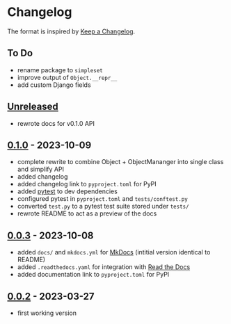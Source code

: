 # Changelog

The format is inspired by [Keep a Changelog](https://keepachangelog.com/en/1.1.0/).

## To Do

- rename package to `simpleset`
- improve output of `Object.__repr__`
- add custom Django fields

## [Unreleased]

- rewrote docs for v0.1.0 API

## [0.1.0] - 2023-10-09

- complete rewrite to combine Object + ObjectMananger into single class and simplify API
- added changelog
- added changelog link to `pyproject.toml` for PyPI
- added [pytest](https://pypi.org/project/pytest/) to dev dependencies
- configured pytest in `pyproject.toml` and `tests/conftest.py`
- converted `test.py` to a pytest test suite stored under `tests/`
- rewrote README to act as a preview of the docs

## [0.0.3] - 2023-10-08

- added `docs/` and `mkdocs.yml` for [MkDocs](https://mkdocs.org/) (intitial version identical to README)
- added `.readthedocs.yaml` for integration with [Read the Docs](https://readthedocs.org/)
- added documentation link to `pyproject.toml` for PyPI

## [0.0.2] - 2023-03-27

- first working version

[unreleased]: https://github.com/odigity/py-objects/compare/v0.0.3...HEAD
[0.1.0]: https://github.com/odigity/py-objects/compare/v0.0.3...v0.1.0
[0.0.3]: https://github.com/odigity/py-objects/compare/v0.0.2...v0.0.3
[0.0.2]: https://github.com/odigity/py-objects/releases/tag/v0.0.2
